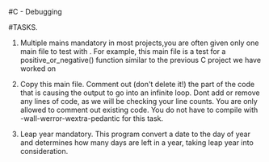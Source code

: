 #C - Debugging

#TASKS.

1. Multiple mains mandatory in most projects,you are often given only one main file to test with . For example, this main file is a test for a positive_or_negative() function similar to the previous C project we have worked on

2. Copy this main file. Comment out (don't delete it!) the part of the code that is causing the output to go into an infinite loop.
Dont add or remove any lines of code, as we will be checking your line counts. You are only allowed to comment out existing code. You do not have to compile with -wall-werror-wextra-pedantic for this task.

3. Leap year mandatory. This program convert a date to the day of year and determines how many days are left in a year, taking leap year into consideration.
